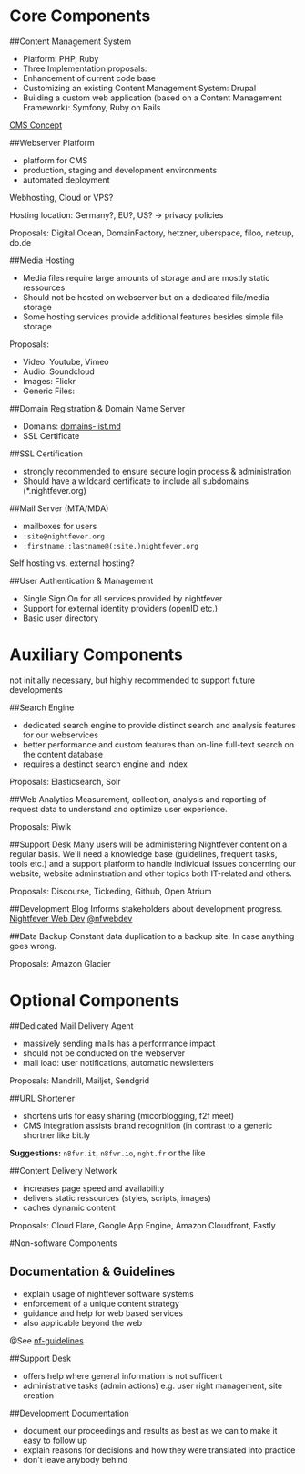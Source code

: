 # Core Components

##Content Management System

* Platform: PHP, Ruby
* Three Implementation proposals:
 * Enhancement of current code base
 * Customizing an existing Content Management System: Drupal 
 * Building a custom web application (based on a Content Management Framework): Symfony, Ruby on Rails

[CMS Concept](/core-cms.md)

##Webserver Platform
* platform for CMS
* production, staging and development environments
* automated deployment

Webhosting, Cloud or VPS?

Hosting location: Germany?, EU?, US? -> privacy policies

Proposals: Digital Ocean, DomainFactory, hetzner, uberspace, filoo, netcup, do.de

##Media Hosting
* Media files require large amounts of storage and are mostly static ressources
* Should not be hosted on webserver but on a dedicated file/media storage
* Some hosting services provide additional features besides simple file storage

Proposals:

* Video: Youtube, Vimeo
* Audio: Soundcloud
* Images: Flickr 
* Generic Files:

##Domain Registration & Domain Name Server
* Domains: [domains-list.md](/domains-list.md)
* SSL Certificate

##SSL Certification
* strongly recommended to ensure secure login process & administration
* Should have a wildcard certificate to include all subdomains (*.nightfever.org)

##Mail Server (MTA/MDA)
* mailboxes for users
* ```:site@nightfever.org```
* ```:firstname.:lastname@(:site.)nightfever.org```

Self hosting vs. external hosting?

##User Authentication & Management
* Single Sign On for all services provided by nightfever
* Support for external identity providers (openID etc.)
* Basic user directory

# Auxiliary Components
not initially necessary, but highly recommended to support future developments

##Search Engine
* dedicated search engine to provide distinct search and analysis features for our webservices
* better performance and custom features than on-line full-text search on the content database
* requires a destinct search engine and index

Proposals: Elasticsearch, Solr

##Web Analytics
Measurement, collection, analysis and reporting of request data to understand and optimize user experience.

Proposals: Piwik

##Support Desk
Many users will be administering Nightfever content on a regular basis. We'll need a knowledge base (guidelines, frequent tasks, tools etc.) and a support platform to handle individual issues concerning our website, website adminstration and other topics both IT-related and others.

Proposals: Discourse, Tickeding, Github, Open Atrium

##Development Blog
Informs stakeholders about development progress.
[Nightfever Web Dev](http://nfweb.github.io)
[@nfwebdev](http://twitter.com/nfwebdev)

##Data Backup
Constant data duplication to a backup site. In case anything goes wrong.

Proposals: Amazon Glacier

# Optional Components

##Dedicated Mail Delivery Agent
* massively sending mails has a performance impact
* should not be conducted on the webserver
* mail load: user notifications, automatic newsletters

Proposals: Mandrill, Mailjet, Sendgrid

##URL Shortener
* shortens urls for easy sharing (micorblogging, f2f meet)
* CMS integration assists brand recognition (in contrast to a generic shortner like bit.ly

**Suggestions:** ```n8fvr.it```, ```n8fvr.io```, ```nght.fr``` or the like

##Content Delivery Network
* increases page speed and availability
* delivers static ressources (styles, scripts, images)
* caches dynamic content

Proposals: Cloud Flare, Google App Engine, Amazon Cloudfront, Fastly

#Non-software Components

## Documentation & Guidelines
* explain usage of nightfever software systems
* enforcement of a unique content strategy
* guidance and help for web based services
* also applicable beyond the web

@See [nf-guidelines](https://github.com/nfweb/nf-guidelines)

##Support Desk 
* offers help where general information is not sufficent
* administrative tasks (admin actions) e.g. user right management, site creation

##Development Documentation
* document our proceedings and results as best as we can to make it easy to follow up
* explain reasons for decisions and how they were translated into practice
* don't leave anybody behind
